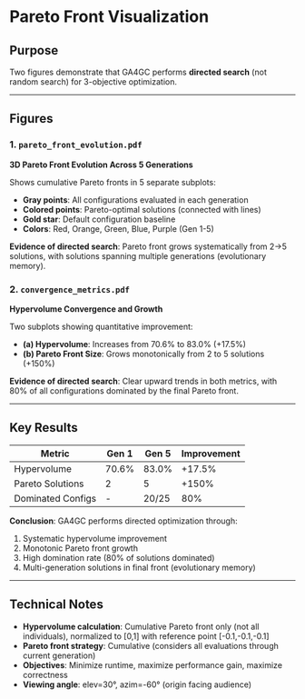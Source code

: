 # Pareto Front Visualization

## Purpose

Two figures demonstrate that GA4GC performs **directed search** (not random search) for 3-objective optimization.

---

## Figures

### 1. `pareto_front_evolution.pdf`
**3D Pareto Front Evolution Across 5 Generations**

Shows cumulative Pareto fronts in 5 separate subplots:
- **Gray points**: All configurations evaluated in each generation
- **Colored points**: Pareto-optimal solutions (connected with lines)
- **Gold star**: Default configuration baseline
- **Colors**: Red, Orange, Green, Blue, Purple (Gen 1-5)

**Evidence of directed search**: Pareto front grows systematically from 2→5 solutions, with solutions spanning multiple generations (evolutionary memory).

### 2. `convergence_metrics.pdf`
**Hypervolume Convergence and Growth**

Two subplots showing quantitative improvement:
- **(a) Hypervolume**: Increases from 70.6% to 83.0% (+17.5%)
- **(b) Pareto Front Size**: Grows monotonically from 2 to 5 solutions (+150%)

**Evidence of directed search**: Clear upward trends in both metrics, with 80% of all configurations dominated by the final Pareto front.

---

## Key Results

| Metric | Gen 1 | Gen 5 | Improvement |
|--------|-------|-------|-------------|
| Hypervolume | 70.6% | 83.0% | +17.5% |
| Pareto Solutions | 2 | 5 | +150% |
| Dominated Configs | - | 20/25 | 80% |

**Conclusion**: GA4GC performs directed optimization through:
1. Systematic hypervolume improvement
2. Monotonic Pareto front growth
3. High domination rate (80% of solutions dominated)
4. Multi-generation solutions in final front (evolutionary memory)

---

## Technical Notes

- **Hypervolume calculation**: Cumulative Pareto front only (not all individuals), normalized to [0,1] with reference point [-0.1,-0.1,-0.1]
- **Pareto front strategy**: Cumulative (considers all evaluations through current generation)
- **Objectives**: Minimize runtime, maximize performance gain, maximize correctness
- **Viewing angle**: elev=30°, azim=-60° (origin facing audience)
